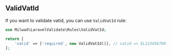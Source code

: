 ## ValidVatId

If you want to validate vatid, you can use `ValidVatId` rule:

```php
use Milwad\LaravelValidate\Rules\ValidVatId;

return [
    'vatid' => ['required', new ValidVatId()], // vatid => EL123456789123
];
```
